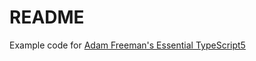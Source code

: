 # README

Example code for [Adam Freeman's Essential TypeScript5](https://www.manning.com/books/essential-typescript-5-third-edition)
